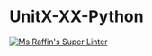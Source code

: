 # UnitX-XX-Python
[![Ms Raffin's Super Linter](README.md/../../../workflows/Mr%20Coxall's%20Super%20Linter/badge.svg)](README.md/../../../actions)


